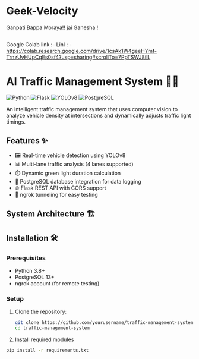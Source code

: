 # Geek-Velocity


Ganpati Bappa Moraya!!
jai Ganesha !

##
Google Colab link :-
Linl : - https://colab.research.google.com/drive/1csAk1W4geeHYmf-TrnzUvHUpCqEs0sf4?usp=sharing#scrollTo=7PpTSWJ8ilL

# AI Traffic Management System 🚦🚗

![Python](https://img.shields.io/badge/python-3.8%2B-blue)
![Flask](https://img.shields.io/badge/flask-2.0.1-green)
![YOLOv8](https://img.shields.io/badge/YOLOv8-8.0.0-red)
![PostgreSQL](https://img.shields.io/badge/PostgreSQL-13%2B-blueviolet)

An intelligent traffic management system that uses computer vision to analyze vehicle density at intersections and dynamically adjusts traffic light timings.

## Features ✨

- 🖼️ Real-time vehicle detection using YOLOv8
- 📊 Multi-lane traffic analysis (4 lanes supported)
- ⏱️ Dynamic green light duration calculation
- 💾 PostgreSQL database integration for data logging
- 🌐 Flask REST API with CORS support
- 🔌 ngrok tunneling for easy testing

## System Architecture 🏗️

## Installation 🛠️

### Prerequisites

- Python 3.8+
- PostgreSQL 13+
- ngrok account (for remote testing)

### Setup

1. Clone the repository:
   ```bash
   git clone https://github.com/yourusername/traffic-management-system.git
   cd traffic-management-system
2. Install required modules
  ```bash
  pip install -r requirements.txt

